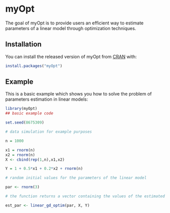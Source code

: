 # myOpt

<!-- badges: start -->
<!-- badges: end -->

The goal of myOpt is to provide users an efficient way to estimate parameters of a linear model through optimization techniques.

## Installation

You can install the released version of myOpt from [CRAN](https://CRAN.R-project.org) with:

``` r
install.packages("myOpt")
```

## Example

This is a basic example which shows you how to solve the problem of parameters estimation in linear models:

``` r
library(myOpt)
## basic example code

set.seed(8675309)

# data simulation for example purposes

n = 1000

x1 = rnorm(n)
x2 = rnorm(n)
X <- cbind(rep(1,n),x1,x2)

Y = 1 + 0.5*x1 + 0.2*x2 + rnorm(n)

# random initial values for the parameters of the linear model

par <- rnorm(3)

# the function returns a vector containing the values of the estimated parameters

est_par <- linear_gd_optim(par, X, Y)
```

